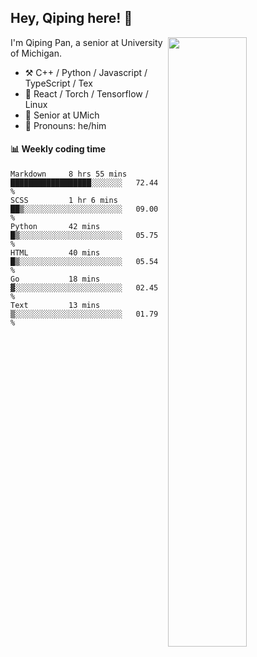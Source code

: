 

## Hey, Qiping here! :wave:

[<img align="right" width="50%" src="https://github-readme-stats.vercel.app/api?username=ppppqp&theme=dark&show_icons=true">](https://metrics.lecoq.io/ppppqp?template=classic)


I'm Qiping Pan, a senior at University of Michigan.

-   :hammer_and_pick: C++ / Python / Javascript / TypeScript / Tex
-   :pencil: React / Torch / Tensorflow / Linux 
-   :seedling: Senior at UMich
-   :man: Pronouns: he/him



#### :bar_chart: Weekly coding time

<!--START_SECTION:waka-->

```text
Markdown     8 hrs 55 mins   ██████████████████░░░░░░░   72.44 %
SCSS         1 hr 6 mins     ██▒░░░░░░░░░░░░░░░░░░░░░░   09.00 %
Python       42 mins         █▒░░░░░░░░░░░░░░░░░░░░░░░   05.75 %
HTML         40 mins         █▒░░░░░░░░░░░░░░░░░░░░░░░   05.54 %
Go           18 mins         ▓░░░░░░░░░░░░░░░░░░░░░░░░   02.45 %
Text         13 mins         ▒░░░░░░░░░░░░░░░░░░░░░░░░   01.79 %
```

<!--END_SECTION:waka-->
